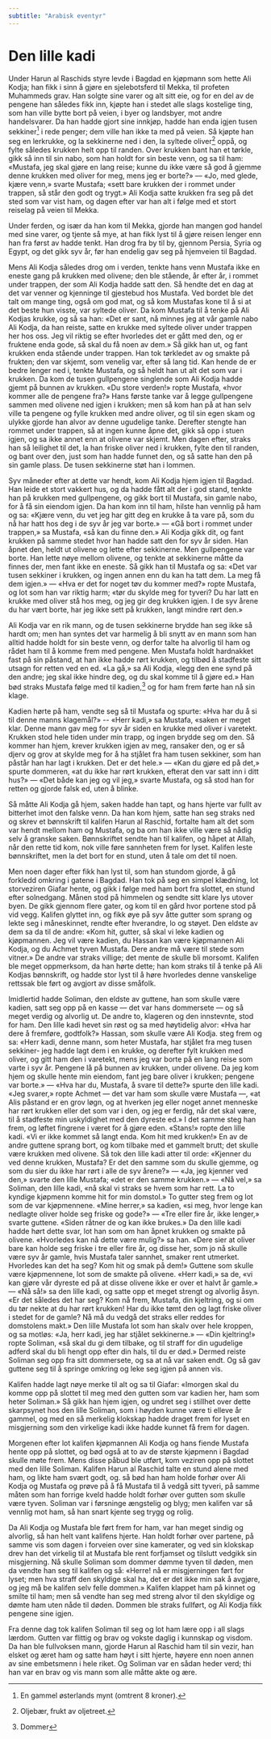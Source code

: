 ```yaml
---
subtitle: "Arabisk eventyr"
---
```


# Den lille kadi

Under Harun al Raschids styre levde i Bagdad en kjøpmann som hette Ali Kodja; han fikk i sinn å gjøre en sjelebotsferd til Mekka, til profeten Muhammeds grav. Han solgte sine varer og alt sitt eie, og for en del av de pengene han således fikk inn, kjøpte han i stedet alle slags kostelige ting, som han ville bytte bort på veien, i byer og landsbyer, mot andre handelsvarer. Da han hadde gjort sine innkjøp, hadde han enda igjen tusen sekkiner[^*] i rede penger; dem ville han ikke ta med på veien. Så kjøpte han seg en lerkrukke, og la sekkinerne ned i den, la syltede oliver[^**] oppå, og fylte således krukken helt opp til randen. Over krukken bant han et tørkle, gikk så inn til sin nabo, som han holdt for sin beste venn, og sa til ham: «Mustafa, jeg skal gjøre en lang reise; kunne du ikke være så god å gjemme denne krukken med oliver for meg, mens jeg er borte?» — «Jo, med glede, kjære venn,» svarte Mustafa; «sett bare krukken der i rommet under trappen, så står den godt og trygt.» Ali Kodja satte krukken fra seg på det sted som var vist ham, og dagen efter var han alt i følge med et stort reiselag på veien til Mekka.

Under ferden, og især da han kom til Mekka, gjorde han mangen god handel med sine varer, og tjente så mye, at han fikk lyst til å gjøre reisen lenger enn han fra først av hadde tenkt. Han drog fra by til by, gjennom Persia, Syria og Egypt, og det gikk syv år, før han endelig gav seg på hjemveien til Bagdad.

Mens Ali Kodja således drog om i verden, tenkte hans venn Mustafa ikke en eneste gang på krukken med olivene; den ble stående, år efter år, i rommet under trappen, der som Ali Kodja hadde satt den. Så hendte det en dag at det var venner og kjenninge til gjestebud hos Mustafa. Ved bordet ble det talt om mange ting, også om god mat, og så kom Mustafas kone til å si at det beste hun visste, var syltede oliver. Da kom Mustafa til å tenke på Ali Kodjas krukke, og så sa han: «Det er sant, nå minnes jeg at vår gamle nabo Ali Kodja, da han reiste, satte en krukke med syltede oliver under trappen her hos oss. Jeg vil riktig se efter hvorledes det er gått med den, og er fruktene enda gode, så skal du få noen av dem.» Så gikk han ut, og fant krukken enda stående under trappen. Han tok tørkledet av og smakte på frukten; den var skjemt, som venelig var, efter så lang tid. Kan hende de er bedre lenger ned i, tenkte Mustafa, og så heldt han ut alt det som var i krukken. Da kom de tusen gullpengene singlende som Ali Kodja hadde gjemt på bunnen av krukken. «Du store verden!» ropte Mustafa, «hvor kommer alle de pengene fra?» Hans første tanke var å legge gullpengene sammen med olivene ned igjen i krukken; men så kom han på at han selv ville ta pengene og fylle krukken med andre oliver, og til sin egen skam og ulykke gjorde han alvor av denne ugudelige tanke. Derefter stengte han rommet under trappen, så at ingen kunne åpne det, gikk så opp i stuen igjen, og sa ikke annet enn at olivene var skjemt. Men dagen efter, straks han så leilighet til det, la han friske oliver ned i krukken, fylte den til randen, og bant over den, just som han hadde funnet den, og så satte han den på sin gamle plass. De tusen sekkinerne støt han i lommen.

Syv måneder efter at dette var hendt, kom Ali Kodja hjem igjen til Bagdad. Han leide et stort vakkert hus, og da hadde fått alt der i god stand, tenkte han på krukken med gullpengene, og gikk bort til Mustafa, sin gamle nabo, for å få sin eiendom igjen. Da han kom inn til ham, hilste han vennlig på ham og sa: «Kjære venn, du vet jeg har gitt deg en krukke å ta vare på, som du nå har hatt hos deg i de syv år jeg var borte.» — «Gå bort i rommet under trappen,» sa Mustafa, «så kan du finne den.» Ali Kodja gikk dit, og fant krukken på samme stedet hvor han hadde satt den for syv år siden. Han åpnet den, heldt ut olivene og lette efter sekkinerne. Men gullpengene var borte. Han lette nøye mellom olivene, og tenkte at sekkinerne måtte da finnes der, men fant ikke en eneste. Så gikk han til Mustafa og sa: «Det var tusen sekkiner i krukken, og ingen annen enn du kan ha tatt dem. La meg få dem igjen.» — «Hva er det for noget tøv du kommer med?» ropte Mustafa, og lot som han var riktig harm; «tør du skylde meg for tyveri? Du har latt en krukke med oliver stå hos meg, og jeg gir deg krukken igjen. I de syv årene du har vært borte, har jeg ikke sett på krukken, langt mindre rørt den.»

Ali Kodja var en rik mann, og de tusen sekkinerne brydde han seg ikke så hardt om; men han syntes det var harmelig å bli snytt av en mann som han alltid hadde holdt for sin beste venn, og derfor talte ha alvorlig til ham og rådet ham til å komme frem med pengene. Men Mustafa holdt hardnakket fast på sin påstand, at han ikke hadde rørt krukken, og tilbød å stadfeste sitt utsagn for retten ved en ed. «La gå,» sa Ali Kodja, «legg den ene synd på den andre; jeg skal ikke hindre deg, og du skal komme til å gjøre ed.» Han bød straks Mustafa følge med til kadien,[^***] og for ham frem førte han nå sin klage.

Kadien hørte på ham, vendte seg så til Mustafa og spurte: «Hva har du å si til denne manns klagemål?» -- «Herr kadi,» sa Mustafa, «saken er meget klar. Denne mann gav meg for syv år siden en krukke med oliver i varetekt. Krukken stod hele tiden under min trapp, og ingen brydde seg om den. Så kommer han hjem, krever krukken igjen av meg, ransaker den, og er så djerv og grov at skylde meg for å ha stjålet fra ham tusen sekkiner, som han påstår han har lagt i krukken. Det er det hele.» — «Kan du gjøre ed på det,» spurte dommeren, «at du ikke har rørt krukken, efterat den var satt inn i ditt hus?» — «Det både kan jeg og vil jeg,» svarte Mustafa, og så stod han for retten og gjorde falsk ed, uten å blinke.

Så måtte Ali Kodja gå hjem, saken hadde han tapt, og hans hjerte var fullt av bitterhet imot den falske venn. Da han kom hjem, satte han seg straks ned og skrev et bønnskrift til kalifen Harun al Raschid, fortalte ham alt det som var hendt mellom ham og Mustafa, og ba om han ikke ville være så nådig selv å granske saken. Bønnskriftet sendte han til kalifen, og håpet at Allah, når den rette tid kom, nok ville føre sannheten frem for lyset. Kalifen leste bønnskriftet, men la det bort for en stund, uten å tale om det til noen.

Men noen dager efter fikk han lyst til, som han stundom gjorde, å gå forkledd omkring i gatene i Bagdad. Han tok på seg en simpel klædning, lot storveziren Giafar hente, og gikk i følge med ham bort fra slottet, en stund efter solnedgang. Månen stod på himmelen og sendte sitt klare lys utover byen. De gikk gjennom flere gater, og kom til en gård hvor portene stod på vid vegg. Kalifen glyttet inn, og fikk øye på syv åtte gutter som sprang og lekte seg i måneskinnet, rendte efter hverandre, lo og støyet. Den eldste av dem sa da til de andre: «Kom hit, gutter, så skal vi leke kadien og kjøpmannen. Jeg vil være kadien, du Hassan kan være kjøpmannen Ali Kodja, og du Achmet tyven Mustafa. Dere andre må være til stede som vitner.» De andre var straks villige; det mente de skulle bli morsomt. Kalifen ble meget oppmerksom, da han hørte dette; han kom straks til å tenke på Ali Kodjas bønnskrift, og hadde stor lyst til å høre hvorledes denne vanskelige rettssak ble ført og avgjort av disse småfolk.

Imidlertid hadde Soliman, den eldste av guttene, han som skulle være kadien, satt seg opp på en kasse — det var hans dommersete — og så meget verdig og alvorlig ut. De andre to, klageren og den innstevnte, stod for ham. Den lille kadi hevet sin røst og sa med høytidelig alvor: «Hva har dere å fremføre, godtfolk?» Hassan, som skulle være Ali Kodja. steg frem og sa: «Herr kadi, denne mann, som heter Mustafa, har stjålet fra meg tusen sekkiner- jeg hadde lagt dem i en krukke, og derefter fylt krukken med oliver, og gitt ham den i varetekt, mens jeg var borte på en lang reise som varte i syv år. Pengene lå på bunnen av krukken, under olivene. Da jeg kom hjem og skulle hente min eiendom, fant jeg bare oliver i krukken; pengene var borte.» — «Hva har du, Mustafa, å svare til dette?» spurte den lille kadi. «Jeg svarer,» ropte Achmet — det var ham som skulle være Mustafa —, «at Alis påstand er en grov løgn, og at hverken jeg eller noget annet menneske har rørt krukken eller det som var i den, og jeg er ferdig, når det skal være, til å stadfeste min uskyldighet med den dyreste ed.» I det samme steg han frem, og løftet fingrene i været for å gjøre eden. «Stans!» ropte den lille kadi. «Vi er ikke kommet så langt enda. Kom hit med krukken!» En av de andre guttene sprang bort, og kom tilbake med et gammelt brutt; det skulle være krukken med olivene. Så tok den lille kadi atter til orde: «Kjenner du ved denne krukken, Mustafa? Er det den samme som du skulle gjemme, og som du sier du ikke har rørt i alle de syv årene?» — «Ja, jeg kjenner ved den,» svarte den lille Mustafa; «det er den samme krukken.» — «Nå vel,» sa Soliman, den lille kadi, «nå skal vi straks se hvem som har rett. La to kyndige kjøpmenn komme hit for min domstol.» To gutter steg frem og lot som de var kjøpmennene. «Mine herrer,» sa kadien, «si meg, hvor lenge kan nedlagte oliver holde seg friske og gode?» — «Tre eller fire år, ikke lenger,» svarte guttene. «Siden råtner de og kan ikke brukes.» Da den lille kadi hadde hørt dette svar, lot han som om han åpnet krukken og smakte på olivene. «Hvorledes kan nå dette være mulig?» sa han. «Dere sier at oliver bare kan holde seg friske i tre eller fire år, og disse her, som jo nå skulle være syv år gamle, hvis Mustafa taler sannhet, smaker rent utmerket. Hvorledes kan det ha seg? Kom hit og smak på dem!» Guttene som skulle være kjøpmennene, lot som de smakte på olivene. «Herr kadi,» sa de, «vi kan gjøre vår dyreste ed på at disse olivene ikke er over et halvt år gamle.» — «Nå så!» sa den lille kadi, og satte opp et meget strengt og alvorlig åsyn. «Er det således det har seg? Kom nå frem, Mustafa, din kjeltring, og si om du tør nekte at du har rørt krukken! Har du ikke tømt den og lagt friske oliver i stedet for de gamle? Nå må du vedgå det straks eller reddes for domstolens makt.» Den lille Mustafa lot som han skalv over hele kroppen, og sa motløs: «Ja, herr kadi, jeg har stjålet sekkinerne.» — «Din kjeltring!» ropte Soliman, «så skal du gi dem tilbake, og til straff for din ugudelige adferd skal du bli hengt opp efter din hals, til du er død.» Dermed reiste Soliman seg opp fra sitt dommersete, og sa at nå var saken endt. Og så gav guttene seg til å springe omkring og leke seg igjen på annen vis.

Kalifen hadde lagt nøye merke til alt og sa til Giafar: «Imorgen skal du komme opp på slottet til meg med den gutten som var kadien her, ham som heter Soliman.» Så gikk han hjem igjen, og undret seg i stillhet over dette skarpsynet hos den lille Soliman, som i høyden kunne være ti elleve år gammel, og med en så merkelig klokskap hadde draget frem for lyset en misgjerning som den virkelige kadi ikke hadde kunnet få frem for dagen.

Morgenen efter lot kalifen kjøpmannen Ali Kodja og hans fiende Mustafa hente opp på slottet, og bød også at to av de største kjøpmenn i Bagdad skulle møte frem. Mens disse påbud ble utført, kom veziren opp på slottet med den lille Soliman. Kalifen Harun al Raschid talte en stund alene med ham, og likte ham svært godt, og. så bød han ham holde forhør over Ali Kodja og Mustafa og prøve på å få Mustafa til å vedgå sitt tyveri, på samme måten som han forrige kveld hadde holdt forhør over gutten som skulle være tyven. Soliman var i førsninge ængstelig og blyg; men kalifen var så vennlig mot ham, så han snart kjente seg trygg og rolig.

Da Ali Kodja og Mustafa ble ført frem for ham, var han meget sindig og alvorlig, så han helt vant kalifens hjerte. Han holdt forhør over partene, på samme vis som dagen i forveien over sine kamerater, og ved sin klokskap drev han det virkelig til at Mustafa ble rent forfjamset og tilslutt vedgikk sin misgjerning. Nå skulle Soliman som dommer dømme tyven til døden, men da vendte han seg til kalifen og så: «Herre! nå er misgjerningen ført for lyset; men hva straff den skyldige skal ha, det er det ikke min sak å avgjøre, og jeg må be kalifen selv felle dommen.» Kalifen klappet ham på kinnet og smilte til ham; men så vendte han seg med streng alvor til den skyldige og dømte ham uten nåde til døden. Dommen ble straks fullført, og Ali Kodja fikk pengene sine igjen.

Fra denne dag tok kalifen Soliman til seg og lot ham lære opp i all slags lærdom. Gutten var flittig og brav og vokste daglig i kunnskap og visdom. Da han ble fullvoksen mann, gjorde Harun al Raschid ham til sin vezir, han elsket og æret ham og satte ham høyt i sitt hjerte, høyere enn noen annen av sine embetsmenn i hele riket. Og Soliman var en sådan heder verd; thi han var en brav og vis mann som alle måtte akte og ære.

[^*]: En gammel østerlands mynt (omtrent 8 kroner).

[^**]: Oljebær, frukt av oljetreet.

[^***]: Dommer
